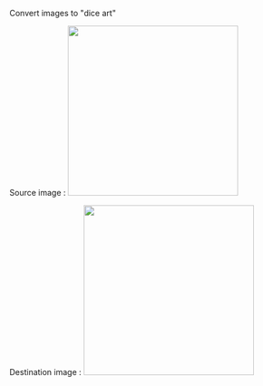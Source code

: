 Convert images to "dice art"

Source image : <a href="https://github.com/clebail/image2des/blob/main/clint.jpeg"><img src="https://github.com/clebail/image2des/blob/main/clint.jpeg" width="300"></a>

Destination image : <a href="https://github.com/clebail/image2des/blob/main/clint_result.png"><img src="https://github.com/clebail/image2des/blob/main/clint_result.png" width="300"></a>
